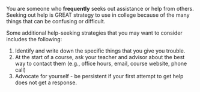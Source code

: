 You are someone who **frequently** seeks out assistance or help from others. Seeking out help is GREAT strategy to use in college because  of the many things that can be confusing or difficult.

Some additional help-seeking strategies that you may want to consider includes the following:

1.	Identify and write down the specific things that you give you trouble.
2.	At the start of a course, ask your teacher and advisor about the best way to contact them (e.g., office hours, email, course website, phone call)
3.	Advocate for yourself - be persistent if your first attempt to get help does not get a response.
